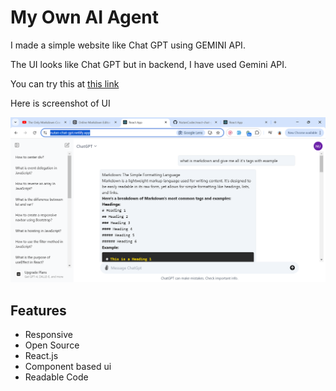 # My Own AI Agent

I made a simple website like Chat GPT using GEMINI API.

The UI looks like Chat GPT but in backend, I have used Gemini API.

You can try this at [this link](https://nutan-chat-gpt.netlify.app/)

Here is screenshot of UI

![Screenshot](./chat-gpt-screenshot.png)

## Features

- Responsive
- Open Source
- React.js
- Component based ui
- Readable Code
